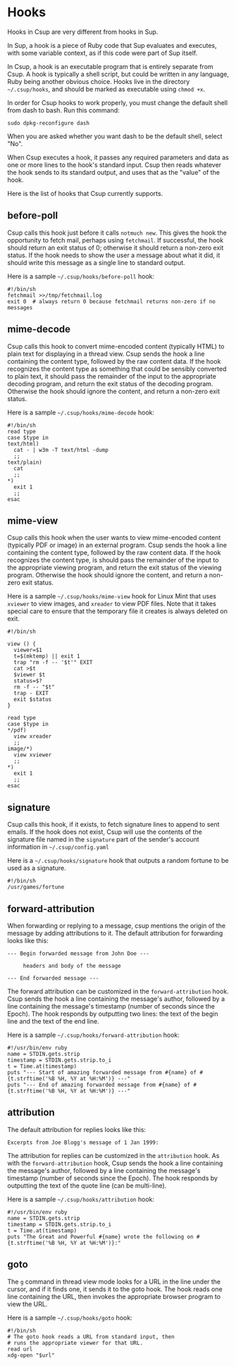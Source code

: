 # Hooks

Hooks in Csup are very different from hooks in Sup.

In Sup, a hook is a piece of Ruby code that Sup evaluates and executes, with some
variable context, as if this code were part of Sup itself.

In Csup, a hook is an executable program that is entirely separate from Csup.
A hook is typically a shell script, but could be written in any language, Ruby
being another obvious choice.  Hooks live in the directory `~/.csup/hooks`,
and should be marked as executable using `chmod +x`.

In order for Csup hooks to work properly, you must change the default shell
from dash to bash.  Run this command:

    sudo dpkg-reconfigure dash

When you are asked whether you want dash to be the default shell, select "No".

When Csup executes a hook, it passes any required parameters and data as one or more lines to
the hook's standard input.  Csup then reads whatever the hook sends to its standard output,
and uses that as the "value" of the hook.

Here is the list of hooks that Csup currently supports.

## before-poll

Csup calls this hook just before it calls `notmuch new`.  This gives the hook the opportunity
to fetch mail, perhaps using `fetchmail`.  If successful, the hook should return
an exit status of 0; otherwise it should return a non-zero exit status.  If the hook
needs to show the user a message about what it did, it should write this message
as a single line to standard output.

Here is a sample `~/.csup/hooks/before-poll` hook:

```
#!/bin/sh
fetchmail >>/tmp/fetchmail.log
exit 0	# always return 0 because fetchmail returns non-zero if no messages
```

## mime-decode

Csup calls this hook to convert mime-encoded content (typically HTML) to plain text
for displaying in a thread view.
Csup sends the hook a line containing the content type,
followed by the raw content data.
If the hook recognizes the content type as something that could be sensibly
converted to plain text, it should pass the remainder
of the input to the appropriate decoding program, and return
the exit status of the decoding program.
Otherwise the hook should ignore the content, and return a non-zero exit status.

Here is a sample `~/.csup/hooks/mime-decode` hook:

```
#!/bin/sh
read type
case $type in
text/html)
  cat - | w3m -T text/html -dump
  ;;
text/plain)
  cat
  ;;
*)
  exit 1
  ;;
esac
```

## mime-view

Csup calls this hook when the user wants to view mime-encoded content (typically
PDF or image) in an external program.
Csup sends the hook a line containing the content type,
followed by the raw content data.
If the hook recognizes the content type, is should pass the remainder
of the input to the appropriate viewing program, and return
the exit status of the viewing program.
Otherwise the hook should ignore the content, and return a non-zero exit status.


Here is a sample `~/.csup/hooks/mime-view` hook for Linux Mint that uses
`xviewer` to view images, and `xreader` to view PDF files.  Note that it takes special
care to ensure that the temporary file it creates is always
deleted on exit.

```
#!/bin/sh

view () {
  viewer=$1
  t=$(mktemp) || exit 1
  trap "rm -f -- '$t'" EXIT
  cat >$t
  $viewer $t
  status=$?
  rm -f -- "$t"
  trap - EXIT
  exit $status
}

read type
case $type in
*/pdf)
  view xreader
  ;;
image/*)
  view xviewer
  ;;
*)
  exit 1
  ;;
esac
```

## signature

Csup calls this hook, if it exists, to fetch signature lines to append
to sent emails.  If the hook does not exist, Csup will use
the contents of the signature file named in the `signature` part
of the sender's account information in `~/.csup/config.yaml`

Here is a `~/.csup/hooks/signature` hook that outputs a random fortune
to be used as a signature.

```
#!/bin/sh
/usr/games/fortune
```

## forward-attribution

When forwarding or replying to a message, csup mentions the origin of the
message by adding attributions to it.  The default attribution for forwarding
looks like this:

```
--- Begin forwarded message from John Doe ---

     headers and body of the message

--- End forwarded message ---
```

The forward attribution can be customized in the `forward-attribution` hook.
Csup sends the hook a line containing the message's author, followed
by a line containing the message's timestamp (number of seconds since the Epoch).
The hook responds by outputting two lines: the text of the begin line
and the text of the end line.

Here is a sample `~/.csup/hooks/forward-attribution` hook:

```
#!/usr/bin/env ruby
name = STDIN.gets.strip
timestamp = STDIN.gets.strip.to_i
t = Time.at(timestamp)
puts "--- Start of amazing forwarded message from #{name} of #{t.strftime('%B %H, %Y at %H:%M')} ---"
puts "--- End of amazing forwarded message from #{name} of #{t.strftime('%B %H, %Y at %H:%M')} ---"
```

## attribution

The default attribution for replies looks like this:

```
Excerpts from Joe Blogg's message of 1 Jan 1999:
```

The attribution for replies can be customized in the `attribution` hook.
As with the `forward-attribution` hook, 
Csup sends the hook a line containing the message's author, followed
by a line containing the message's timestamp (number of seconds since the Epoch).
The hook responds by outputting the text of the quote line (can be multi-line).

Here is a sample `~/.csup/hooks/attribution` hook:

```
#!/usr/bin/env ruby
name = STDIN.gets.strip
timestamp = STDIN.gets.strip.to_i
t = Time.at(timestamp)
puts "The Great and Powerful #{name} wrote the following on #{t.strftime('%B %H, %Y at %H:%M')}:"
```

## goto

The `g` command in thread view mode looks for a URL in the line under
the cursor, and if it finds one, it sends it to the goto hook.  The hook
reads one line containing the URL, then invokes the appropriate browser
program to view the URL.

Here is a sample `~/.csup/hooks/goto` hook:

```
#!/bin/sh
# The goto hook reads a URL from standard input, then
# runs the appropriate viewer for that URL.
read url
xdg-open "$url"
```
